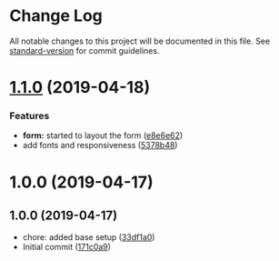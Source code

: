 # Change Log

All notable changes to this project will be documented in this file. See [standard-version](https://github.com/conventional-changelog/standard-version) for commit guidelines.

# [1.1.0](https://github.com/jnmorse/freeCodeCamp-Survey-Form/compare/v1.0.0...v1.1.0) (2019-04-18)


### Features

* **form:** started to layout the form ([e8e6e62](https://github.com/jnmorse/freeCodeCamp-Survey-Form/commit/e8e6e62))
* add fonts and responsiveness ([5378b48](https://github.com/jnmorse/freeCodeCamp-Survey-Form/commit/5378b48))



# 1.0.0 (2019-04-17)



## 1.0.0 (2019-04-17)

* chore: added base setup ([33df1a0](https://github.com/jnmorse/freeCodeCamp-Survey-Form/commit/33df1a0))
* Initial commit ([171c0a9](https://github.com/jnmorse/freeCodeCamp-Survey-Form/commit/171c0a9))
